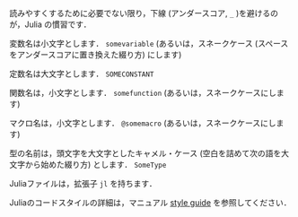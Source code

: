読みやすくするために必要でない限り，下線 (アンダースコア, `_` )を避けるのが，Julia の慣習です．

変数名は小文字とします． `somevariable`
(あるいは，スネークケース (スペースをアンダースコアに置き換えた綴り方) にします)

定数名は大文字とします． `SOMECONSTANT`

関数名は，小文字とします． `somefunction` (あるいは，スネークケースにします)

マクロ名は，小文字とします． `@somemacro` (あるいは，スネークケースにします)

型の名前は，頭文字を大文字としたキャメル・ケース (空白を詰めて次の語を大文字から始めた綴り方) とします． `SomeType`

Juliaファイルは，拡張子 `jl` を持ちます．

Juliaのコードスタイルの詳細は，マニュアル [style
guide](https://docs.julialang.org/en/v1/manual/style-guide/index.html) を参照してください．

